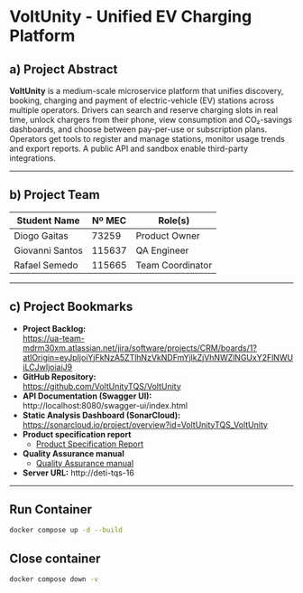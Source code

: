 # VoltUnity - Unified EV Charging Platform

## a) Project Abstract  
**VoltUnity** is a medium-scale microservice platform that unifies discovery, booking, charging and payment of electric-vehicle (EV) stations across multiple operators. Drivers can search and reserve charging slots in real time, unlock chargers from their phone, view consumption and CO₂-savings dashboards, and choose between pay-per-use or subscription plans. Operators get tools to register and manage stations, monitor usage trends and export reports. A public API and sandbox enable third-party integrations.

---

## b) Project Team
| Student Name            | Nº MEC    | Role(s)                        |
|-------------------------|---------------|--------------------------------|
| Diogo Gaitas            | 73259         | Product Owner |
| Giovanni Santos         | 115637        | QA Engineer |
| Rafael Semedo           | 115665        | Team Coordinator |

--- 

## c) Project Bookmarks  

- **Project Backlog:**  
  https://ua-team-mdrm30xm.atlassian.net/jira/software/projects/CRM/boards/1?atlOrigin=eyJpIjoiYjFkNzA5ZTlhNzVkNDFmYjlkZjVhNWZlNGUxY2FlNWUiLCJwIjoiaiJ9
- **GitHub Repository:**  
  https://github.com/VoltUnityTQS/VoltUnity
- **API Documentation (Swagger UI):**  
  http://localhost:8080/swagger-ui/index.html
- **Static Analysis Dashboard (SonarCloud):**  
  https://sonarcloud.io/project/overview?id=VoltUnityTQS_VoltUnity
- **Product specification report**  
  - [Product Specification Report](./docs/TQS_%20Product%20specification%20report.pdf)
- **Quality Assurance manual**
  - [Quality Assurance manual](./docs/TQS_%20Quality%20Assurance%20manual.pdf)
- **Server URL:**
  http://deti-tqs-16

---

## Run Container

```sh
docker compose up -d --build
```

## Close container

```sh
docker compose down -v
```